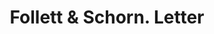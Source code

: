 ---
doi: 10.7916/D8DB9D0K
date_other: '1879'
date_other_textual: '1879'
form: correspondence
genre:
- Letters (correspondence)
name:
- Follett & Schorn
object_in_context_url: https://biggert.cul.columbia.edu/items/view/ave_biggert_01174
subject_hierarchical_geographic:
- Norwich, New York, United States
subject_name:
- Follett & Schorn
title: Follett & Schorn. Letter
sort_title: Follett & Schorn. Letter
call_number: ave_biggert_01174
coordinates:
- 42.53194444444444,-75.52166666666666
pid: ave_biggert_01174
identifiers: ave_biggert_01174
thumbnail: https://derivativo-3.library.columbia.edu/iiif/2/ldpd:343401/full/!256,256/0/native.jpg
permalink: /biggert/ave_biggert_01174/
layout: iiif-image-page
---
